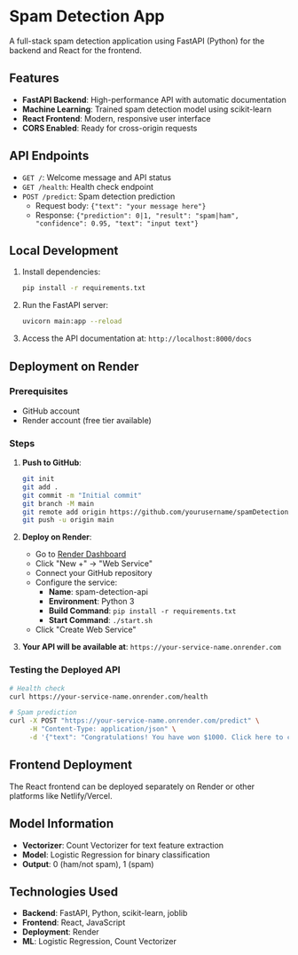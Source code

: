 # Spam Detection App

A full-stack spam detection application using FastAPI (Python) for the backend and React for the frontend.

## Features

- **FastAPI Backend**: High-performance API with automatic documentation
- **Machine Learning**: Trained spam detection model using scikit-learn
- **React Frontend**: Modern, responsive user interface
- **CORS Enabled**: Ready for cross-origin requests

## API Endpoints

- `GET /`: Welcome message and API status
- `GET /health`: Health check endpoint
- `POST /predict`: Spam detection prediction
  - Request body: `{"text": "your message here"}`
  - Response: `{"prediction": 0|1, "result": "spam|ham", "confidence": 0.95, "text": "input text"}`

## Local Development

1. Install dependencies:
   ```bash
   pip install -r requirements.txt
   ```

2. Run the FastAPI server:
   ```bash
   uvicorn main:app --reload
   ```

3. Access the API documentation at: `http://localhost:8000/docs`

## Deployment on Render

### Prerequisites
- GitHub account
- Render account (free tier available)

### Steps

1. **Push to GitHub**:
   ```bash
   git init
   git add .
   git commit -m "Initial commit"
   git branch -M main
   git remote add origin https://github.com/yourusername/spamDetectionApp.git
   git push -u origin main
   ```

2. **Deploy on Render**:
   - Go to [Render Dashboard](https://dashboard.render.com/)
   - Click "New +" → "Web Service"
   - Connect your GitHub repository
   - Configure the service:
     - **Name**: spam-detection-api
     - **Environment**: Python 3
     - **Build Command**: `pip install -r requirements.txt`
     - **Start Command**: `./start.sh`
   - Click "Create Web Service"

3. **Your API will be available at**: `https://your-service-name.onrender.com`

### Testing the Deployed API

```bash
# Health check
curl https://your-service-name.onrender.com/health

# Spam prediction
curl -X POST "https://your-service-name.onrender.com/predict" \
     -H "Content-Type: application/json" \
     -d '{"text": "Congratulations! You have won $1000. Click here to claim your prize!"}'
```

## Frontend Deployment

The React frontend can be deployed separately on Render or other platforms like Netlify/Vercel.

## Model Information

- **Vectorizer**: Count Vectorizer for text feature extraction
- **Model**: Logistic Regression for binary classification
- **Output**: 0 (ham/not spam), 1 (spam)

## Technologies Used

- **Backend**: FastAPI, Python, scikit-learn, joblib
- **Frontend**: React, JavaScript
- **Deployment**: Render
- **ML**: Logistic Regression, Count Vectorizer
